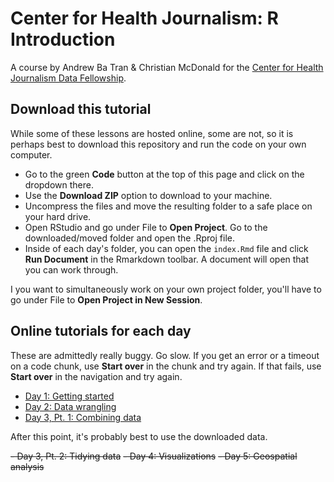 # Center for Health Journalism: R Introduction

A course by Andrew Ba Tran & Christian McDonald for the [Center for Health Journalism Data Fellowship](https://centerforhealthjournalism.org/event/2020-data-fellowship-1).

## Download this tutorial

While some of these lessons are hosted online, some are not, so it is perhaps best to download this repository and run the code on your own computer.

- Go to the green **Code** button at the top of this page and click on the dropdown there.
- Use the **Download ZIP** option to download to your machine.
- Uncompress the files and move the resulting folder to a safe place on your hard drive.
- Open RStudio and go under File to **Open Project**. Go to the downloaded/moved folder and open the .Rproj file.
- Inside of each day's folder, you can open the `index.Rmd` file and click **Run Document** in the Rmarkdown toolbar. A document will open that you can work through.

I you want to simultaneously work on your own project folder, you'll have to go under File to **Open Project in New Session**.

## Online tutorials for each day

These are admittedly really buggy. Go slow. If you get an error or a timeout on a code chunk, use **Start over** in the chunk and try again. If that fails, use **Start over** in the navigation and try again.

- [Day 1: Getting started](http://chj-r.cmcdonald.com:3838/chj-day1/)
- [Day 2: Data wrangling](http://chj-r.cmcdonald.com:3838/chj-day2/)
- [Day 3, Pt. 1: Combining data](http://chj-r.cmcdonald.com:3838/chj-day3-p1/)

After this point, it's probably best to use the downloaded data.

~~- Day 3, Pt. 2: Tidying data~~
~~- Day 4: Visualizations~~
~~- Day 5: Geospatial analysis~~
